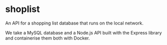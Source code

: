 # shoplist

An API for a shopping list database that runs on the local network.

We take a MySQL database and a Node.js API built with the Express library and containerise them both with Docker.
